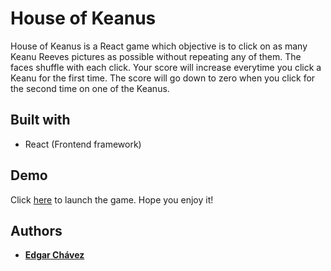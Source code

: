 # House of Keanus

House of Keanus is a React game which objective is to click on as many Keanu Reeves pictures as possible without repeating any of them. The faces shuffle with each click. Your score will increase everytime you click a Keanu for the first time. The score will go down to zero when you click for the second time on one of the Keanus.


## Built with

* React (Frontend framework)


## Demo

Click [here](https://recommerndations.herokuapp.com) to launch the game. Hope you enjoy it!


## Authors

* **[Edgar Chávez](https://github.com/edgar821)**